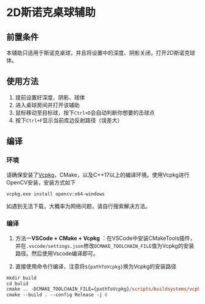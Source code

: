 # 2D斯诺克桌球辅助

## 前置条件
本辅助只适用于斯诺克桌球，并且将设置中的深度、阴影关闭，打开2D斯诺克球体。

## 使用方法
1. 提前设置好深度、阴影、球体
2. 进入桌球房间并打开该辅助
3. 鼠标移动至目标球，按下`Ctrl+D`会自动判断你想要的击球点
4. 按下`Ctrl+F`显示当前库边反射路径（误差大）

## 编译
### 环境
请确保安装了[Vcpkg](https://github.com/microsoft/vcpkg/)，CMake，以及C++17以上的编译环境。使用Vcpkg进行OpenCV安装，安装方式如下
```ps
vcpkg.exe install opencv:x64-windows
```
如遇到无法下载，大概率为网络问题，请自行搜索解决方法。

### 编译
1. 方法一**VSCode + CMake + Vcpkg** ：在VSCode中安装CMakeTools插件，并在`.vscode/settings.json`修改`DCMAKE_TOOLCHAIN_FILE`值为Vcpkg的安装路径。然后使用Vscode编译即可。

2. 直接使用命令行编译，注意将`${pathToVcpkg}`换为Vcpkg的安装路径
```ps
mkdir build
cd bulid
cmake .. -DCMAKE_TOOLCHAIN_FILE={pathToVcpkg}/scripts/buildsystems/vcpkg.cmake
cmake --build . --config Release -j 8
```